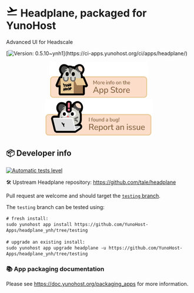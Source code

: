 <!--
N.B.: This README was automatically generated by <https://github.com/YunoHost/apps_tools/blob/main/readme_generator>
It shall NOT be edited by hand.
-->

<h1>
  <img src="https://raw.githubusercontent.com/YunoHost/apps/main/logos/headplane.png" width="32px" alt="Logo of Headplane">
  Headplane, packaged for YunoHost
</h1>

Advanced UI for Headscale

[![Version: 0.5.10~ynh1](https://img.shields.io/badge/Version-0.5.10~ynh1-rgba(0,150,0,1)?style=for-the-badge)](https://ci-apps.yunohost.org/ci/apps/headplane/)

<div align="center">
<a href="https://apps.yunohost.org/app/headplane"><img height="100px" src="https://github.com/YunoHost/yunohost-artwork/raw/refs/heads/main/badges/neopossum-badges/badge_more_info_on_the_appstore.svg"/></a>
<a href="https://github.com/YunoHost-Apps/headplane_ynh/issues"><img height="100px" src="https://github.com/YunoHost/yunohost-artwork/raw/refs/heads/main/badges/neopossum-badges/badge_report_an_issue.svg"/></a>
</div>

## 📦 Developer info

[![Automatic tests level](https://apps.yunohost.org/badge/cilevel/headplane)](https://ci-apps.yunohost.org/ci/apps/headplane/)

🛠️ Upstream Headplane repository: <https://github.com/tale/headplane>

Pull request are welcome and should target the [`testing` branch](https://github.com/YunoHost-Apps/headplane_ynh/tree/testing).

The `testing` branch can be tested using:
```
# fresh install:
sudo yunohost app install https://github.com/YunoHost-Apps/headplane_ynh/tree/testing

# upgrade an existing install:
sudo yunohost app upgrade headplane -u https://github.com/YunoHost-Apps/headplane_ynh/tree/testing
```

### 📚 App packaging documentation

Please see <https://doc.yunohost.org/packaging_apps> for more information.